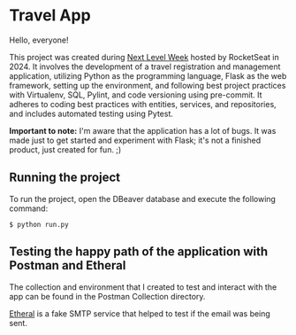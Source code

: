 # Travel App

Hello, everyone!

This project was created during [Next Level Week](https://www.rocketseat.com.br/eventos/nlw) hosted by RocketSeat in 2024. It involves the development of a travel registration and management application, utilizing Python as the programming language, Flask as the web framework, setting up the environment, and following best project practices with Virtualenv, SQL, Pylint, and code versioning using pre-commit. It adheres to coding best practices with entities, services, and repositories, and includes automated testing using Pytest.

**Important to note:** I'm aware that the application has a lot of bugs. It was made just to get started and experiment with Flask; it's not a finished product, just created for fun. ;)

## Running the project

To run the project, open the DBeaver database and execute the following command:

```
$ python run.py
```

## Testing the happy path of the application with Postman and Etheral

The collection and environment that I created to test and interact with the app can be found in the Postman Collection directory.

[Etheral](https://ethereal.email/) is a fake SMTP service that helped to test if the email was being sent.


